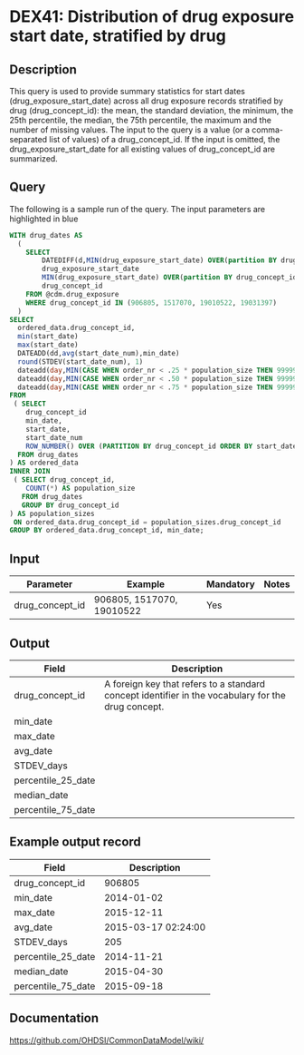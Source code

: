<!---
Group:drug exposure
Name:DEX41 Distribution of drug exposure start date, stratified by drug
Author:Patrick Ryan
CDM Version: 5.3
-->

# DEX41: Distribution of drug exposure start date, stratified by drug

## Description
This query is used to provide summary statistics for start dates (drug_exposure_start_date) across all drug exposure records
stratified by drug (drug_concept_id): the mean, the standard deviation, the minimum, the 25th percentile, the median,
the 75th percentile, the maximum and the number of missing values. The input to the query is a value (or a comma-separated
list of values) of a drug_concept_id. If the input is omitted, the drug_exposure_start_date for all existing values of
drug_concept_id are summarized.

## Query
The following is a sample run of the query. The input parameters are highlighted in  blue

```sql
WITH drug_dates AS
  (
    SELECT
        DATEDIFF(d,MIN(drug_exposure_start_date) OVER(partition BY drug_concept_id), drug_exposure_end_date) AS start_date_num,
        drug_exposure_start_date                                                                             AS start_date,
        MIN(drug_exposure_start_date) OVER(partition BY drug_concept_id)                                     AS min_date,
        drug_concept_id                                                                                      AS drug_concept_id
    FROM @cdm.drug_exposure
    WHERE drug_concept_id IN (906805, 1517070, 19010522, 19031397)
  )
SELECT
  ordered_data.drug_concept_id,
  min(start_date)                                                                                AS min_date,
  max(start_date)                                                                                AS max_date,
  DATEADD(dd,avg(start_date_num),min_date)                                                       AS avg_date,
  round(STDEV(start_date_num), 1)                                                                AS STDEV_days,
  dateadd(day,MIN(CASE WHEN order_nr < .25 * population_size THEN 999999 ELSE start_date_num END),min_date) AS percentile_25_date,
  dateadd(day,MIN(CASE WHEN order_nr < .50 * population_size THEN 999999 ELSE start_date_num END),min_date) AS median_date,
  dateadd(day,MIN(CASE WHEN order_nr < .75 * population_size THEN 999999 ELSE start_date_num END),min_date) AS percentile_75_date
FROM
 ( SELECT
    drug_concept_id                                                               AS drug_concept_id,
    min_date,
    start_date,
    start_date_num                                                                AS start_date_num,
    ROW_NUMBER() OVER (PARTITION BY drug_concept_id ORDER BY start_date_num)      AS  order_nr
  FROM drug_dates
) AS ordered_data
INNER JOIN
 ( SELECT drug_concept_id,
    COUNT(*) AS population_size
   FROM drug_dates
   GROUP BY drug_concept_id
) AS population_sizes
 ON ordered_data.drug_concept_id = population_sizes.drug_concept_id
GROUP BY ordered_data.drug_concept_id, min_date;
```

## Input

|  Parameter |  Example |  Mandatory |  Notes |
| --- | --- | --- | --- |
| drug_concept_id | 906805, 1517070, 19010522 | Yes |   

## Output

|  Field |  Description |
| --- | --- |
| drug_concept_id | A foreign key that refers to a standard concept identifier in the vocabulary for the drug concept. |
| min_date |   |
| max_date |   |
| avg_date |   |
| STDEV_days |   |
| percentile_25_date |   |
| median_date |   |
| percentile_75_date |   |

## Example output record
|  Field |  Description |
| --- | --- |
| drug_concept_id |  906805 |
| min_date |  2014-01-02 |
| max_date | 2015-12-11  |
| avg_date | 2015-03-17 02:24:00  |
| STDEV_days |  205 |
| percentile_25_date |  2014-11-21  |
| median_date | 2015-04-30  |
| percentile_75_date |  2015-09-18 |

## Documentation
https://github.com/OHDSI/CommonDataModel/wiki/
